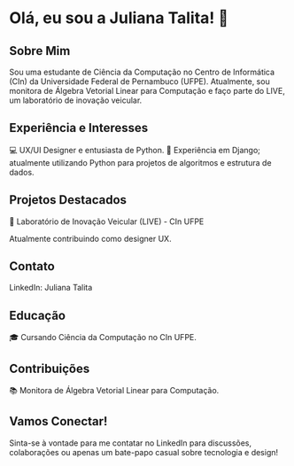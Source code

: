 
# Olá, eu sou a Juliana Talita! 👋
## Sobre Mim
Sou uma estudante de Ciência da Computação no Centro de Informática (CIn) da Universidade Federal de Pernambuco (UFPE). Atualmente, sou monitora de Álgebra Vetorial Linear para Computação e faço parte do LIVE, um laboratório de inovação veicular.

## Experiência e Interesses
💻 UX/UI Designer e entusiasta de Python.
🐍 Experiência em Django; atualmente utilizando Python para projetos de algoritmos e estrutura de dados.


## Projetos Destacados
🚗 Laboratório de Inovação Veicular (LIVE) - CIn UFPE

Atualmente contribuindo como designer UX.


## Contato
LinkedIn: Juliana Talita


## Educação
🎓 Cursando Ciência da Computação no CIn UFPE.


## Contribuições
📚 Monitora de Álgebra Vetorial Linear para Computação.

## Vamos Conectar!
Sinta-se à vontade para me contatar no LinkedIn para discussões, colaborações ou apenas um bate-papo casual sobre tecnologia e design!
